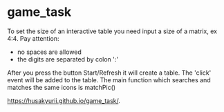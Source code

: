 # game_task
To set the size of an interactive table you need input a size of a matrix, ex 4:4.
Pay attention:
  - no spaces are allowed 
  - the digits  are separated by colon ':'
  
After you press the button Start/Refresh it will create a table.
The 'click' event will be added to the table.
The main function which searches and matches the same icons is matchPic()

https://husakyurii.github.io/game_task/.
